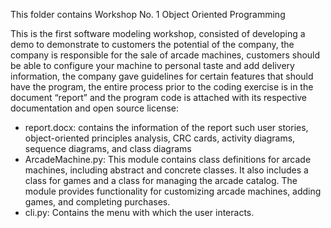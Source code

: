 This folder contains Workshop No. 1 Object Oriented Programming 

This is the first software modeling workshop, consisted of developing a demo to demonstrate to customers the potential of the company, the company is responsible for the sale of arcade machines, customers should be able to configure your machine to personal taste and add delivery information, the company gave guidelines for certain features that should have the program, the entire process prior to the coding exercise is in the document “report” and the program code is attached with its respective documentation and open source license:

- report.docx: contains the information of the report such user stories, object-oriented
principles analysis, CRC cards, activity diagrams, sequence diagrams, and
class diagrams
- ArcadeMachine.py: This module contains class definitions for arcade machines, including abstract and concrete classes.
It also includes a class for games and a class for managing the arcade catalog.
The module provides functionality for customizing arcade machines, adding games, and completing purchases.
- cli.py: Contains the menu with which the user interacts.
